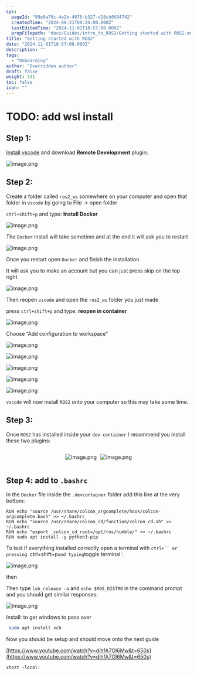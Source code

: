 ```yaml
---
sys:
  pageId: "89e0a78c-4e2b-4070-b327-d28cb0694742"
  createdTime: "2024-08-21T00:24:00.000Z"
  lastEditedTime: "2024-11-01T18:57:00.000Z"
  propFilepath: "docs/Guides/intro_to_ROS2/Getting started with ROS2.md"
title: "Getting started with ROS2"
date: "2024-11-01T18:57:00.000Z"
description: ""
tags:
  - "Onboarding"
author: "Overridden author"
draft: false
weight: 141
toc: false
icon: ""
---
```


# TODO: add wsl install

## Step 1:

[Install vscode](https://code.visualstudio.com/download) and download **Remote Development** plugin:

![image.png](https://prod-files-secure.s3.us-west-2.amazonaws.com/d518164a-d88e-44d1-a4ee-3adb3bd8bce0/efb52993-1881-4a40-b95e-6f020334f022/image.png?X-Amz-Algorithm=AWS4-HMAC-SHA256&X-Amz-Content-Sha256=UNSIGNED-PAYLOAD&X-Amz-Credential=ASIAZI2LB4667ZTOZQ5D%2F20250211%2Fus-west-2%2Fs3%2Faws4_request&X-Amz-Date=20250211T190128Z&X-Amz-Expires=3600&X-Amz-Security-Token=IQoJb3JpZ2luX2VjEMP%2F%2F%2F%2F%2F%2F%2F%2F%2F%2FwEaCXVzLXdlc3QtMiJHMEUCIFaY8huXY%2BzIyqkpL9bwM%2F425kv0M8JNMU2FbqYWZ5ukAiEAtxLwkQRBrJ1LK7lRSUgmszvf3baOaheUqzGhoA5zYBwqiAQI2%2F%2F%2F%2F%2F%2F%2F%2F%2F%2F%2FARAAGgw2Mzc0MjMxODM4MDUiDFQV3fHQpLM%2BCVpvXyrcA7MXqwn5zizZXHPYhLd2baMweap4onHvhwQMgw8tqDNowx47Epqkntoq%2FU%2B9F5HIukU4RPVZkIxAEf3Iwo2k0QJ4T%2BSQPuunqmFeaiTY1UtWdqKufbon%2BEnDuF992R7U0AP9p%2F%2Fil62iBpe6DVadSHXqapVcui607gCNvwOB3bboEU5DS%2Fu29VKinBN6Im9pcymf9IDXmqyhyYPShTNd2wci9T294S9a508Wvcrt4l%2FWeF5TGVVPeCwyrfT%2BLEsWavKnpNnLqCsfLRQEOHFjhZW5xaytUTs08G%2BXFnAgn0YMDuWFj8VR4CwyQ7Vy%2FCHqvBmWIhUBJwDp%2BbdkaIqUm0zUgXt2oA1UunHklb4jCXoHGJ7oEZiA10bfYv1nMKgxUMIPdM2UytOqrFRVR7jVztFHpPk26deCxEOb0cTC%2F4%2BSsry%2BjL6zBpssp6D4SPeWQRKe0f2Fm8S%2Bjq3tVWIlEbsj8wX%2FJl%2B58gGYykgnt07sOG5cuY8Wo400SS0mXDv6HToPYoZx00JezaJcle22R5N%2FmbNJzTAr%2BMZDowo%2ByHF3BWDpoJB6BpUd%2F3OFAXxFUQzVk5UssLB%2FX%2BYGlmIxno5TgfnDgvFAX7FAiZdc0L3trrFQ9N0HgYYc5dgFMOqtrr0GOqUBTMIsk8BuCeHdXy3WqG%2B8%2Binmc0H6RT0g32Qb%2B38SyboewVwTG%2F4bHuCTxg550YZGTksCr0fgSFZUA%2BFJIkfuZGm0lweDe9BORLf%2F706tcvtnLkvOgZCgVlkQw5RMAQxrZfOy7cKrceYsLEEnFwscHDnB1AOoLNjB7qpV1R2ra7lK1o7PaCSQTmH63KR%2BIybh4xIyb93QYKCRrz%2BaqdrYMM2l6N4I&X-Amz-Signature=a66221348c4e9441dccee2575436f3206792344be4d06e4d7546bb8497d2ace9&X-Amz-SignedHeaders=host&x-id=GetObject)

## Step 2:

Create a folder called `ros2_ws` somewhere on your computer and open that folder in `vscode` by going to File → open folder 

`ctrl+shift+p` and type: **Install Docker**

![image.png](https://prod-files-secure.s3.us-west-2.amazonaws.com/d518164a-d88e-44d1-a4ee-3adb3bd8bce0/2269dc0e-1cd5-47ff-bceb-c04ad9b2eab0/image.png?X-Amz-Algorithm=AWS4-HMAC-SHA256&X-Amz-Content-Sha256=UNSIGNED-PAYLOAD&X-Amz-Credential=ASIAZI2LB4667ZTOZQ5D%2F20250211%2Fus-west-2%2Fs3%2Faws4_request&X-Amz-Date=20250211T190128Z&X-Amz-Expires=3600&X-Amz-Security-Token=IQoJb3JpZ2luX2VjEMP%2F%2F%2F%2F%2F%2F%2F%2F%2F%2FwEaCXVzLXdlc3QtMiJHMEUCIFaY8huXY%2BzIyqkpL9bwM%2F425kv0M8JNMU2FbqYWZ5ukAiEAtxLwkQRBrJ1LK7lRSUgmszvf3baOaheUqzGhoA5zYBwqiAQI2%2F%2F%2F%2F%2F%2F%2F%2F%2F%2F%2FARAAGgw2Mzc0MjMxODM4MDUiDFQV3fHQpLM%2BCVpvXyrcA7MXqwn5zizZXHPYhLd2baMweap4onHvhwQMgw8tqDNowx47Epqkntoq%2FU%2B9F5HIukU4RPVZkIxAEf3Iwo2k0QJ4T%2BSQPuunqmFeaiTY1UtWdqKufbon%2BEnDuF992R7U0AP9p%2F%2Fil62iBpe6DVadSHXqapVcui607gCNvwOB3bboEU5DS%2Fu29VKinBN6Im9pcymf9IDXmqyhyYPShTNd2wci9T294S9a508Wvcrt4l%2FWeF5TGVVPeCwyrfT%2BLEsWavKnpNnLqCsfLRQEOHFjhZW5xaytUTs08G%2BXFnAgn0YMDuWFj8VR4CwyQ7Vy%2FCHqvBmWIhUBJwDp%2BbdkaIqUm0zUgXt2oA1UunHklb4jCXoHGJ7oEZiA10bfYv1nMKgxUMIPdM2UytOqrFRVR7jVztFHpPk26deCxEOb0cTC%2F4%2BSsry%2BjL6zBpssp6D4SPeWQRKe0f2Fm8S%2Bjq3tVWIlEbsj8wX%2FJl%2B58gGYykgnt07sOG5cuY8Wo400SS0mXDv6HToPYoZx00JezaJcle22R5N%2FmbNJzTAr%2BMZDowo%2ByHF3BWDpoJB6BpUd%2F3OFAXxFUQzVk5UssLB%2FX%2BYGlmIxno5TgfnDgvFAX7FAiZdc0L3trrFQ9N0HgYYc5dgFMOqtrr0GOqUBTMIsk8BuCeHdXy3WqG%2B8%2Binmc0H6RT0g32Qb%2B38SyboewVwTG%2F4bHuCTxg550YZGTksCr0fgSFZUA%2BFJIkfuZGm0lweDe9BORLf%2F706tcvtnLkvOgZCgVlkQw5RMAQxrZfOy7cKrceYsLEEnFwscHDnB1AOoLNjB7qpV1R2ra7lK1o7PaCSQTmH63KR%2BIybh4xIyb93QYKCRrz%2BaqdrYMM2l6N4I&X-Amz-Signature=dd82e6efb95bd915e6e5fa8fc3b264fe34a073e5cdb28595ddbf0f6ac1cec8fb&X-Amz-SignedHeaders=host&x-id=GetObject)

The `Docker` install will take sometime and at the end it will ask you to restart

![image.png](https://prod-files-secure.s3.us-west-2.amazonaws.com/d518164a-d88e-44d1-a4ee-3adb3bd8bce0/ed233f78-be33-4b1f-b89c-9c346c0e961e/image.png?X-Amz-Algorithm=AWS4-HMAC-SHA256&X-Amz-Content-Sha256=UNSIGNED-PAYLOAD&X-Amz-Credential=ASIAZI2LB4667ZTOZQ5D%2F20250211%2Fus-west-2%2Fs3%2Faws4_request&X-Amz-Date=20250211T190128Z&X-Amz-Expires=3600&X-Amz-Security-Token=IQoJb3JpZ2luX2VjEMP%2F%2F%2F%2F%2F%2F%2F%2F%2F%2FwEaCXVzLXdlc3QtMiJHMEUCIFaY8huXY%2BzIyqkpL9bwM%2F425kv0M8JNMU2FbqYWZ5ukAiEAtxLwkQRBrJ1LK7lRSUgmszvf3baOaheUqzGhoA5zYBwqiAQI2%2F%2F%2F%2F%2F%2F%2F%2F%2F%2F%2FARAAGgw2Mzc0MjMxODM4MDUiDFQV3fHQpLM%2BCVpvXyrcA7MXqwn5zizZXHPYhLd2baMweap4onHvhwQMgw8tqDNowx47Epqkntoq%2FU%2B9F5HIukU4RPVZkIxAEf3Iwo2k0QJ4T%2BSQPuunqmFeaiTY1UtWdqKufbon%2BEnDuF992R7U0AP9p%2F%2Fil62iBpe6DVadSHXqapVcui607gCNvwOB3bboEU5DS%2Fu29VKinBN6Im9pcymf9IDXmqyhyYPShTNd2wci9T294S9a508Wvcrt4l%2FWeF5TGVVPeCwyrfT%2BLEsWavKnpNnLqCsfLRQEOHFjhZW5xaytUTs08G%2BXFnAgn0YMDuWFj8VR4CwyQ7Vy%2FCHqvBmWIhUBJwDp%2BbdkaIqUm0zUgXt2oA1UunHklb4jCXoHGJ7oEZiA10bfYv1nMKgxUMIPdM2UytOqrFRVR7jVztFHpPk26deCxEOb0cTC%2F4%2BSsry%2BjL6zBpssp6D4SPeWQRKe0f2Fm8S%2Bjq3tVWIlEbsj8wX%2FJl%2B58gGYykgnt07sOG5cuY8Wo400SS0mXDv6HToPYoZx00JezaJcle22R5N%2FmbNJzTAr%2BMZDowo%2ByHF3BWDpoJB6BpUd%2F3OFAXxFUQzVk5UssLB%2FX%2BYGlmIxno5TgfnDgvFAX7FAiZdc0L3trrFQ9N0HgYYc5dgFMOqtrr0GOqUBTMIsk8BuCeHdXy3WqG%2B8%2Binmc0H6RT0g32Qb%2B38SyboewVwTG%2F4bHuCTxg550YZGTksCr0fgSFZUA%2BFJIkfuZGm0lweDe9BORLf%2F706tcvtnLkvOgZCgVlkQw5RMAQxrZfOy7cKrceYsLEEnFwscHDnB1AOoLNjB7qpV1R2ra7lK1o7PaCSQTmH63KR%2BIybh4xIyb93QYKCRrz%2BaqdrYMM2l6N4I&X-Amz-Signature=2d7f63f389e48b579c048097c26d32c574ba1c1ca87be8a9e22be7224af60c8e&X-Amz-SignedHeaders=host&x-id=GetObject)

Once you restart open `Docker` and finish the installation

It will ask you to make an account but you can just press skip on the top right

![image.png](https://prod-files-secure.s3.us-west-2.amazonaws.com/d518164a-d88e-44d1-a4ee-3adb3bd8bce0/21010ad9-1659-4fd9-9f59-9932a09b2a3d/image.png?X-Amz-Algorithm=AWS4-HMAC-SHA256&X-Amz-Content-Sha256=UNSIGNED-PAYLOAD&X-Amz-Credential=ASIAZI2LB4667ZTOZQ5D%2F20250211%2Fus-west-2%2Fs3%2Faws4_request&X-Amz-Date=20250211T190128Z&X-Amz-Expires=3600&X-Amz-Security-Token=IQoJb3JpZ2luX2VjEMP%2F%2F%2F%2F%2F%2F%2F%2F%2F%2FwEaCXVzLXdlc3QtMiJHMEUCIFaY8huXY%2BzIyqkpL9bwM%2F425kv0M8JNMU2FbqYWZ5ukAiEAtxLwkQRBrJ1LK7lRSUgmszvf3baOaheUqzGhoA5zYBwqiAQI2%2F%2F%2F%2F%2F%2F%2F%2F%2F%2F%2FARAAGgw2Mzc0MjMxODM4MDUiDFQV3fHQpLM%2BCVpvXyrcA7MXqwn5zizZXHPYhLd2baMweap4onHvhwQMgw8tqDNowx47Epqkntoq%2FU%2B9F5HIukU4RPVZkIxAEf3Iwo2k0QJ4T%2BSQPuunqmFeaiTY1UtWdqKufbon%2BEnDuF992R7U0AP9p%2F%2Fil62iBpe6DVadSHXqapVcui607gCNvwOB3bboEU5DS%2Fu29VKinBN6Im9pcymf9IDXmqyhyYPShTNd2wci9T294S9a508Wvcrt4l%2FWeF5TGVVPeCwyrfT%2BLEsWavKnpNnLqCsfLRQEOHFjhZW5xaytUTs08G%2BXFnAgn0YMDuWFj8VR4CwyQ7Vy%2FCHqvBmWIhUBJwDp%2BbdkaIqUm0zUgXt2oA1UunHklb4jCXoHGJ7oEZiA10bfYv1nMKgxUMIPdM2UytOqrFRVR7jVztFHpPk26deCxEOb0cTC%2F4%2BSsry%2BjL6zBpssp6D4SPeWQRKe0f2Fm8S%2Bjq3tVWIlEbsj8wX%2FJl%2B58gGYykgnt07sOG5cuY8Wo400SS0mXDv6HToPYoZx00JezaJcle22R5N%2FmbNJzTAr%2BMZDowo%2ByHF3BWDpoJB6BpUd%2F3OFAXxFUQzVk5UssLB%2FX%2BYGlmIxno5TgfnDgvFAX7FAiZdc0L3trrFQ9N0HgYYc5dgFMOqtrr0GOqUBTMIsk8BuCeHdXy3WqG%2B8%2Binmc0H6RT0g32Qb%2B38SyboewVwTG%2F4bHuCTxg550YZGTksCr0fgSFZUA%2BFJIkfuZGm0lweDe9BORLf%2F706tcvtnLkvOgZCgVlkQw5RMAQxrZfOy7cKrceYsLEEnFwscHDnB1AOoLNjB7qpV1R2ra7lK1o7PaCSQTmH63KR%2BIybh4xIyb93QYKCRrz%2BaqdrYMM2l6N4I&X-Amz-Signature=7ebe790f2e9778cead66eeb283b844b1eebab8952ef9976d34d65a14d4764fc6&X-Amz-SignedHeaders=host&x-id=GetObject)

Then reopen `vscode` and open the `ros2_ws` folder you just made

press `ctrl+shift+p` and type: **reopen in container**

![image.png](https://prod-files-secure.s3.us-west-2.amazonaws.com/d518164a-d88e-44d1-a4ee-3adb3bd8bce0/4e93b8c2-41ad-488c-8095-c74205196118/image.png?X-Amz-Algorithm=AWS4-HMAC-SHA256&X-Amz-Content-Sha256=UNSIGNED-PAYLOAD&X-Amz-Credential=ASIAZI2LB4667ZTOZQ5D%2F20250211%2Fus-west-2%2Fs3%2Faws4_request&X-Amz-Date=20250211T190128Z&X-Amz-Expires=3600&X-Amz-Security-Token=IQoJb3JpZ2luX2VjEMP%2F%2F%2F%2F%2F%2F%2F%2F%2F%2FwEaCXVzLXdlc3QtMiJHMEUCIFaY8huXY%2BzIyqkpL9bwM%2F425kv0M8JNMU2FbqYWZ5ukAiEAtxLwkQRBrJ1LK7lRSUgmszvf3baOaheUqzGhoA5zYBwqiAQI2%2F%2F%2F%2F%2F%2F%2F%2F%2F%2F%2FARAAGgw2Mzc0MjMxODM4MDUiDFQV3fHQpLM%2BCVpvXyrcA7MXqwn5zizZXHPYhLd2baMweap4onHvhwQMgw8tqDNowx47Epqkntoq%2FU%2B9F5HIukU4RPVZkIxAEf3Iwo2k0QJ4T%2BSQPuunqmFeaiTY1UtWdqKufbon%2BEnDuF992R7U0AP9p%2F%2Fil62iBpe6DVadSHXqapVcui607gCNvwOB3bboEU5DS%2Fu29VKinBN6Im9pcymf9IDXmqyhyYPShTNd2wci9T294S9a508Wvcrt4l%2FWeF5TGVVPeCwyrfT%2BLEsWavKnpNnLqCsfLRQEOHFjhZW5xaytUTs08G%2BXFnAgn0YMDuWFj8VR4CwyQ7Vy%2FCHqvBmWIhUBJwDp%2BbdkaIqUm0zUgXt2oA1UunHklb4jCXoHGJ7oEZiA10bfYv1nMKgxUMIPdM2UytOqrFRVR7jVztFHpPk26deCxEOb0cTC%2F4%2BSsry%2BjL6zBpssp6D4SPeWQRKe0f2Fm8S%2Bjq3tVWIlEbsj8wX%2FJl%2B58gGYykgnt07sOG5cuY8Wo400SS0mXDv6HToPYoZx00JezaJcle22R5N%2FmbNJzTAr%2BMZDowo%2ByHF3BWDpoJB6BpUd%2F3OFAXxFUQzVk5UssLB%2FX%2BYGlmIxno5TgfnDgvFAX7FAiZdc0L3trrFQ9N0HgYYc5dgFMOqtrr0GOqUBTMIsk8BuCeHdXy3WqG%2B8%2Binmc0H6RT0g32Qb%2B38SyboewVwTG%2F4bHuCTxg550YZGTksCr0fgSFZUA%2BFJIkfuZGm0lweDe9BORLf%2F706tcvtnLkvOgZCgVlkQw5RMAQxrZfOy7cKrceYsLEEnFwscHDnB1AOoLNjB7qpV1R2ra7lK1o7PaCSQTmH63KR%2BIybh4xIyb93QYKCRrz%2BaqdrYMM2l6N4I&X-Amz-Signature=77841f9ffdfcd6604483ead0040fc0d190a188acb2235deeec64fd78154adef7&X-Amz-SignedHeaders=host&x-id=GetObject)

Choose “Add configuration to workspace”

![image.png](https://prod-files-secure.s3.us-west-2.amazonaws.com/d518164a-d88e-44d1-a4ee-3adb3bd8bce0/9560b282-5060-4989-ba37-97e7b2c22476/image.png?X-Amz-Algorithm=AWS4-HMAC-SHA256&X-Amz-Content-Sha256=UNSIGNED-PAYLOAD&X-Amz-Credential=ASIAZI2LB4667ZTOZQ5D%2F20250211%2Fus-west-2%2Fs3%2Faws4_request&X-Amz-Date=20250211T190128Z&X-Amz-Expires=3600&X-Amz-Security-Token=IQoJb3JpZ2luX2VjEMP%2F%2F%2F%2F%2F%2F%2F%2F%2F%2FwEaCXVzLXdlc3QtMiJHMEUCIFaY8huXY%2BzIyqkpL9bwM%2F425kv0M8JNMU2FbqYWZ5ukAiEAtxLwkQRBrJ1LK7lRSUgmszvf3baOaheUqzGhoA5zYBwqiAQI2%2F%2F%2F%2F%2F%2F%2F%2F%2F%2F%2FARAAGgw2Mzc0MjMxODM4MDUiDFQV3fHQpLM%2BCVpvXyrcA7MXqwn5zizZXHPYhLd2baMweap4onHvhwQMgw8tqDNowx47Epqkntoq%2FU%2B9F5HIukU4RPVZkIxAEf3Iwo2k0QJ4T%2BSQPuunqmFeaiTY1UtWdqKufbon%2BEnDuF992R7U0AP9p%2F%2Fil62iBpe6DVadSHXqapVcui607gCNvwOB3bboEU5DS%2Fu29VKinBN6Im9pcymf9IDXmqyhyYPShTNd2wci9T294S9a508Wvcrt4l%2FWeF5TGVVPeCwyrfT%2BLEsWavKnpNnLqCsfLRQEOHFjhZW5xaytUTs08G%2BXFnAgn0YMDuWFj8VR4CwyQ7Vy%2FCHqvBmWIhUBJwDp%2BbdkaIqUm0zUgXt2oA1UunHklb4jCXoHGJ7oEZiA10bfYv1nMKgxUMIPdM2UytOqrFRVR7jVztFHpPk26deCxEOb0cTC%2F4%2BSsry%2BjL6zBpssp6D4SPeWQRKe0f2Fm8S%2Bjq3tVWIlEbsj8wX%2FJl%2B58gGYykgnt07sOG5cuY8Wo400SS0mXDv6HToPYoZx00JezaJcle22R5N%2FmbNJzTAr%2BMZDowo%2ByHF3BWDpoJB6BpUd%2F3OFAXxFUQzVk5UssLB%2FX%2BYGlmIxno5TgfnDgvFAX7FAiZdc0L3trrFQ9N0HgYYc5dgFMOqtrr0GOqUBTMIsk8BuCeHdXy3WqG%2B8%2Binmc0H6RT0g32Qb%2B38SyboewVwTG%2F4bHuCTxg550YZGTksCr0fgSFZUA%2BFJIkfuZGm0lweDe9BORLf%2F706tcvtnLkvOgZCgVlkQw5RMAQxrZfOy7cKrceYsLEEnFwscHDnB1AOoLNjB7qpV1R2ra7lK1o7PaCSQTmH63KR%2BIybh4xIyb93QYKCRrz%2BaqdrYMM2l6N4I&X-Amz-Signature=b4c3a21f78fb4d9af5bc50674350ba9242ab7228e2bf8e6a70172a4fe3aad709&X-Amz-SignedHeaders=host&x-id=GetObject)

![image.png](https://prod-files-secure.s3.us-west-2.amazonaws.com/d518164a-d88e-44d1-a4ee-3adb3bd8bce0/2ee63f81-886b-48e8-a553-dc6e5eac99e4/image.png?X-Amz-Algorithm=AWS4-HMAC-SHA256&X-Amz-Content-Sha256=UNSIGNED-PAYLOAD&X-Amz-Credential=ASIAZI2LB4667ZTOZQ5D%2F20250211%2Fus-west-2%2Fs3%2Faws4_request&X-Amz-Date=20250211T190128Z&X-Amz-Expires=3600&X-Amz-Security-Token=IQoJb3JpZ2luX2VjEMP%2F%2F%2F%2F%2F%2F%2F%2F%2F%2FwEaCXVzLXdlc3QtMiJHMEUCIFaY8huXY%2BzIyqkpL9bwM%2F425kv0M8JNMU2FbqYWZ5ukAiEAtxLwkQRBrJ1LK7lRSUgmszvf3baOaheUqzGhoA5zYBwqiAQI2%2F%2F%2F%2F%2F%2F%2F%2F%2F%2F%2FARAAGgw2Mzc0MjMxODM4MDUiDFQV3fHQpLM%2BCVpvXyrcA7MXqwn5zizZXHPYhLd2baMweap4onHvhwQMgw8tqDNowx47Epqkntoq%2FU%2B9F5HIukU4RPVZkIxAEf3Iwo2k0QJ4T%2BSQPuunqmFeaiTY1UtWdqKufbon%2BEnDuF992R7U0AP9p%2F%2Fil62iBpe6DVadSHXqapVcui607gCNvwOB3bboEU5DS%2Fu29VKinBN6Im9pcymf9IDXmqyhyYPShTNd2wci9T294S9a508Wvcrt4l%2FWeF5TGVVPeCwyrfT%2BLEsWavKnpNnLqCsfLRQEOHFjhZW5xaytUTs08G%2BXFnAgn0YMDuWFj8VR4CwyQ7Vy%2FCHqvBmWIhUBJwDp%2BbdkaIqUm0zUgXt2oA1UunHklb4jCXoHGJ7oEZiA10bfYv1nMKgxUMIPdM2UytOqrFRVR7jVztFHpPk26deCxEOb0cTC%2F4%2BSsry%2BjL6zBpssp6D4SPeWQRKe0f2Fm8S%2Bjq3tVWIlEbsj8wX%2FJl%2B58gGYykgnt07sOG5cuY8Wo400SS0mXDv6HToPYoZx00JezaJcle22R5N%2FmbNJzTAr%2BMZDowo%2ByHF3BWDpoJB6BpUd%2F3OFAXxFUQzVk5UssLB%2FX%2BYGlmIxno5TgfnDgvFAX7FAiZdc0L3trrFQ9N0HgYYc5dgFMOqtrr0GOqUBTMIsk8BuCeHdXy3WqG%2B8%2Binmc0H6RT0g32Qb%2B38SyboewVwTG%2F4bHuCTxg550YZGTksCr0fgSFZUA%2BFJIkfuZGm0lweDe9BORLf%2F706tcvtnLkvOgZCgVlkQw5RMAQxrZfOy7cKrceYsLEEnFwscHDnB1AOoLNjB7qpV1R2ra7lK1o7PaCSQTmH63KR%2BIybh4xIyb93QYKCRrz%2BaqdrYMM2l6N4I&X-Amz-Signature=a8f4afb7f44b7cbdf12352d64a228a03134e21925fb77400a33a4c62666e4074&X-Amz-SignedHeaders=host&x-id=GetObject)

![image.png](https://prod-files-secure.s3.us-west-2.amazonaws.com/d518164a-d88e-44d1-a4ee-3adb3bd8bce0/ae1580b2-b048-407e-aed9-b584224a7a04/image.png?X-Amz-Algorithm=AWS4-HMAC-SHA256&X-Amz-Content-Sha256=UNSIGNED-PAYLOAD&X-Amz-Credential=ASIAZI2LB4667ZTOZQ5D%2F20250211%2Fus-west-2%2Fs3%2Faws4_request&X-Amz-Date=20250211T190128Z&X-Amz-Expires=3600&X-Amz-Security-Token=IQoJb3JpZ2luX2VjEMP%2F%2F%2F%2F%2F%2F%2F%2F%2F%2FwEaCXVzLXdlc3QtMiJHMEUCIFaY8huXY%2BzIyqkpL9bwM%2F425kv0M8JNMU2FbqYWZ5ukAiEAtxLwkQRBrJ1LK7lRSUgmszvf3baOaheUqzGhoA5zYBwqiAQI2%2F%2F%2F%2F%2F%2F%2F%2F%2F%2F%2FARAAGgw2Mzc0MjMxODM4MDUiDFQV3fHQpLM%2BCVpvXyrcA7MXqwn5zizZXHPYhLd2baMweap4onHvhwQMgw8tqDNowx47Epqkntoq%2FU%2B9F5HIukU4RPVZkIxAEf3Iwo2k0QJ4T%2BSQPuunqmFeaiTY1UtWdqKufbon%2BEnDuF992R7U0AP9p%2F%2Fil62iBpe6DVadSHXqapVcui607gCNvwOB3bboEU5DS%2Fu29VKinBN6Im9pcymf9IDXmqyhyYPShTNd2wci9T294S9a508Wvcrt4l%2FWeF5TGVVPeCwyrfT%2BLEsWavKnpNnLqCsfLRQEOHFjhZW5xaytUTs08G%2BXFnAgn0YMDuWFj8VR4CwyQ7Vy%2FCHqvBmWIhUBJwDp%2BbdkaIqUm0zUgXt2oA1UunHklb4jCXoHGJ7oEZiA10bfYv1nMKgxUMIPdM2UytOqrFRVR7jVztFHpPk26deCxEOb0cTC%2F4%2BSsry%2BjL6zBpssp6D4SPeWQRKe0f2Fm8S%2Bjq3tVWIlEbsj8wX%2FJl%2B58gGYykgnt07sOG5cuY8Wo400SS0mXDv6HToPYoZx00JezaJcle22R5N%2FmbNJzTAr%2BMZDowo%2ByHF3BWDpoJB6BpUd%2F3OFAXxFUQzVk5UssLB%2FX%2BYGlmIxno5TgfnDgvFAX7FAiZdc0L3trrFQ9N0HgYYc5dgFMOqtrr0GOqUBTMIsk8BuCeHdXy3WqG%2B8%2Binmc0H6RT0g32Qb%2B38SyboewVwTG%2F4bHuCTxg550YZGTksCr0fgSFZUA%2BFJIkfuZGm0lweDe9BORLf%2F706tcvtnLkvOgZCgVlkQw5RMAQxrZfOy7cKrceYsLEEnFwscHDnB1AOoLNjB7qpV1R2ra7lK1o7PaCSQTmH63KR%2BIybh4xIyb93QYKCRrz%2BaqdrYMM2l6N4I&X-Amz-Signature=f22509ef2d7922ec641b397fb895be3f917f34c70f636d8ea7573310d0c47463&X-Amz-SignedHeaders=host&x-id=GetObject)

![image.png](https://prod-files-secure.s3.us-west-2.amazonaws.com/d518164a-d88e-44d1-a4ee-3adb3bd8bce0/53255b28-f75e-430f-b9e3-c0ac8577e42b/image.png?X-Amz-Algorithm=AWS4-HMAC-SHA256&X-Amz-Content-Sha256=UNSIGNED-PAYLOAD&X-Amz-Credential=ASIAZI2LB4667ZTOZQ5D%2F20250211%2Fus-west-2%2Fs3%2Faws4_request&X-Amz-Date=20250211T190128Z&X-Amz-Expires=3600&X-Amz-Security-Token=IQoJb3JpZ2luX2VjEMP%2F%2F%2F%2F%2F%2F%2F%2F%2F%2FwEaCXVzLXdlc3QtMiJHMEUCIFaY8huXY%2BzIyqkpL9bwM%2F425kv0M8JNMU2FbqYWZ5ukAiEAtxLwkQRBrJ1LK7lRSUgmszvf3baOaheUqzGhoA5zYBwqiAQI2%2F%2F%2F%2F%2F%2F%2F%2F%2F%2F%2FARAAGgw2Mzc0MjMxODM4MDUiDFQV3fHQpLM%2BCVpvXyrcA7MXqwn5zizZXHPYhLd2baMweap4onHvhwQMgw8tqDNowx47Epqkntoq%2FU%2B9F5HIukU4RPVZkIxAEf3Iwo2k0QJ4T%2BSQPuunqmFeaiTY1UtWdqKufbon%2BEnDuF992R7U0AP9p%2F%2Fil62iBpe6DVadSHXqapVcui607gCNvwOB3bboEU5DS%2Fu29VKinBN6Im9pcymf9IDXmqyhyYPShTNd2wci9T294S9a508Wvcrt4l%2FWeF5TGVVPeCwyrfT%2BLEsWavKnpNnLqCsfLRQEOHFjhZW5xaytUTs08G%2BXFnAgn0YMDuWFj8VR4CwyQ7Vy%2FCHqvBmWIhUBJwDp%2BbdkaIqUm0zUgXt2oA1UunHklb4jCXoHGJ7oEZiA10bfYv1nMKgxUMIPdM2UytOqrFRVR7jVztFHpPk26deCxEOb0cTC%2F4%2BSsry%2BjL6zBpssp6D4SPeWQRKe0f2Fm8S%2Bjq3tVWIlEbsj8wX%2FJl%2B58gGYykgnt07sOG5cuY8Wo400SS0mXDv6HToPYoZx00JezaJcle22R5N%2FmbNJzTAr%2BMZDowo%2ByHF3BWDpoJB6BpUd%2F3OFAXxFUQzVk5UssLB%2FX%2BYGlmIxno5TgfnDgvFAX7FAiZdc0L3trrFQ9N0HgYYc5dgFMOqtrr0GOqUBTMIsk8BuCeHdXy3WqG%2B8%2Binmc0H6RT0g32Qb%2B38SyboewVwTG%2F4bHuCTxg550YZGTksCr0fgSFZUA%2BFJIkfuZGm0lweDe9BORLf%2F706tcvtnLkvOgZCgVlkQw5RMAQxrZfOy7cKrceYsLEEnFwscHDnB1AOoLNjB7qpV1R2ra7lK1o7PaCSQTmH63KR%2BIybh4xIyb93QYKCRrz%2BaqdrYMM2l6N4I&X-Amz-Signature=7dafcff249d4d446ae57179899a243fb21e9605e90e25a1ba8747a8d97fbec0f&X-Amz-SignedHeaders=host&x-id=GetObject)

![image.png](https://prod-files-secure.s3.us-west-2.amazonaws.com/d518164a-d88e-44d1-a4ee-3adb3bd8bce0/7c562767-5af9-4ffb-97d1-327bcdf4ee00/image.png?X-Amz-Algorithm=AWS4-HMAC-SHA256&X-Amz-Content-Sha256=UNSIGNED-PAYLOAD&X-Amz-Credential=ASIAZI2LB4667ZTOZQ5D%2F20250211%2Fus-west-2%2Fs3%2Faws4_request&X-Amz-Date=20250211T190128Z&X-Amz-Expires=3600&X-Amz-Security-Token=IQoJb3JpZ2luX2VjEMP%2F%2F%2F%2F%2F%2F%2F%2F%2F%2FwEaCXVzLXdlc3QtMiJHMEUCIFaY8huXY%2BzIyqkpL9bwM%2F425kv0M8JNMU2FbqYWZ5ukAiEAtxLwkQRBrJ1LK7lRSUgmszvf3baOaheUqzGhoA5zYBwqiAQI2%2F%2F%2F%2F%2F%2F%2F%2F%2F%2F%2FARAAGgw2Mzc0MjMxODM4MDUiDFQV3fHQpLM%2BCVpvXyrcA7MXqwn5zizZXHPYhLd2baMweap4onHvhwQMgw8tqDNowx47Epqkntoq%2FU%2B9F5HIukU4RPVZkIxAEf3Iwo2k0QJ4T%2BSQPuunqmFeaiTY1UtWdqKufbon%2BEnDuF992R7U0AP9p%2F%2Fil62iBpe6DVadSHXqapVcui607gCNvwOB3bboEU5DS%2Fu29VKinBN6Im9pcymf9IDXmqyhyYPShTNd2wci9T294S9a508Wvcrt4l%2FWeF5TGVVPeCwyrfT%2BLEsWavKnpNnLqCsfLRQEOHFjhZW5xaytUTs08G%2BXFnAgn0YMDuWFj8VR4CwyQ7Vy%2FCHqvBmWIhUBJwDp%2BbdkaIqUm0zUgXt2oA1UunHklb4jCXoHGJ7oEZiA10bfYv1nMKgxUMIPdM2UytOqrFRVR7jVztFHpPk26deCxEOb0cTC%2F4%2BSsry%2BjL6zBpssp6D4SPeWQRKe0f2Fm8S%2Bjq3tVWIlEbsj8wX%2FJl%2B58gGYykgnt07sOG5cuY8Wo400SS0mXDv6HToPYoZx00JezaJcle22R5N%2FmbNJzTAr%2BMZDowo%2ByHF3BWDpoJB6BpUd%2F3OFAXxFUQzVk5UssLB%2FX%2BYGlmIxno5TgfnDgvFAX7FAiZdc0L3trrFQ9N0HgYYc5dgFMOqtrr0GOqUBTMIsk8BuCeHdXy3WqG%2B8%2Binmc0H6RT0g32Qb%2B38SyboewVwTG%2F4bHuCTxg550YZGTksCr0fgSFZUA%2BFJIkfuZGm0lweDe9BORLf%2F706tcvtnLkvOgZCgVlkQw5RMAQxrZfOy7cKrceYsLEEnFwscHDnB1AOoLNjB7qpV1R2ra7lK1o7PaCSQTmH63KR%2BIybh4xIyb93QYKCRrz%2BaqdrYMM2l6N4I&X-Amz-Signature=99f2c0bd3d8d6ede99dda62393ccde1bc5b1d3ca37c488caaf318d23b832a718&X-Amz-SignedHeaders=host&x-id=GetObject)

`vscode` will now install `ROS2` onto your computer so this may take some time.

## Step 3:

Once `ROS2` has installed inside your `dev-container` I recommend you install these two plugins:

<div style="display: flex;flex-direction: row; column-gap:10px; max-width: 630px;justify-content: center;">
<div>

![image.png](https://prod-files-secure.s3.us-west-2.amazonaws.com/d518164a-d88e-44d1-a4ee-3adb3bd8bce0/3fc3d550-5a54-4ba1-ba6b-faa01cdb7369/image.png?X-Amz-Algorithm=AWS4-HMAC-SHA256&X-Amz-Content-Sha256=UNSIGNED-PAYLOAD&X-Amz-Credential=ASIAZI2LB466UPF3RMFT%2F20250211%2Fus-west-2%2Fs3%2Faws4_request&X-Amz-Date=20250211T190131Z&X-Amz-Expires=3600&X-Amz-Security-Token=IQoJb3JpZ2luX2VjEMP%2F%2F%2F%2F%2F%2F%2F%2F%2F%2FwEaCXVzLXdlc3QtMiJHMEUCIQC8z478dLdoNzl8r02eBObPVE9S72cj5C0T1t5CMTE5GwIgFYoM%2FdDg2O5LKdg%2Bnh7RpWEyRyGI3m%2Fcyr5BHKYFSAIqiAQI3P%2F%2F%2F%2F%2F%2F%2F%2F%2F%2FARAAGgw2Mzc0MjMxODM4MDUiDPvA7pfwx0fquiOQTSrcAyaOxVH4HgcN73rWE3WxJnN7ejuRtdseI4RzjIO33KfrOHk%2BDXgqH%2BODIwQlFCwceFIn7z42NkpydfbULkaKdpkoJi8L%2FwQYqHYEKOv%2BSjqaVw4qDSkHxMyA%2BDzcOJ7iJDATG2EDs7UIyeSdCLcBNjSKc5Zkibs1wSYHsfAFPDkr%2BkOQHVtr%2FTCpMwNj6sICw0RrD6sDvSr1VIV2iI8VVOOKe5Is%2BkCjtLtnZAg3w4IxKK4BG0GLJE1sbcCNqUgmZd6ui4qBgQasEd3tPtSad98JOJSS0HR9Mzgjdwpv%2FycxfpeKJ8TqYRxAc6Xufzsxqy7UypHz%2BkyhNfzs0Ztte1nCytM2rxi%2BOGfN%2FqZJQPNgAbSZAiCKwV7nJGE0VIpFYKzN4D6XfNuOg5U2Xb1quFzeEHFYSGCO7Z4A6bPbsg3oColtSp0VR0A9eFfRhDrKJOkIWwl5QwIditifklSk5Fj065hrwmBavxe87yvlYMR2uTQ6975cBiLIdl9m9mXJg8DQoFcRa%2B50Fxgk5ywK23syj6iQFD3k%2BvMbw8mI%2BNL5y2ScClbWnnbgGT2Hc%2Bv5Q%2FsXqlKdDj8TIymXikK5vDnnXaEbBWXsI%2FECbL4sECHjvkmIaeic95V%2F9NPZMOitrr0GOqUBICUAgLTP1zHoqgyuoGEqtNoSGvAabhvG8nGSJcY01Aw5m79c4UUmZtYA2oRYkJkUnPb6YWT3m1eM4shz6n5f68gLOVkNPNzx1W8r5ltRPNrqz%2B59XjwnJK58QlBVs2oyp1Q2JmEoOKCIDObhPEvWFMXykzrwoYtTiCYkJ%2B3TSkmRYoEtnVSGuQvDzCnta4LfZAMZm4olQkgMKrIfBNUpa0hrKVKP&X-Amz-Signature=bfc3d801989cfd44060362c600b2c530ea3ad63be711606733ef798b14e2fb0e&X-Amz-SignedHeaders=host&x-id=GetObject)

</div>
<div>

![image.png](https://prod-files-secure.s3.us-west-2.amazonaws.com/d518164a-d88e-44d1-a4ee-3adb3bd8bce0/d994cc66-13c2-4093-a5a3-f84cf4601a82/image.png?X-Amz-Algorithm=AWS4-HMAC-SHA256&X-Amz-Content-Sha256=UNSIGNED-PAYLOAD&X-Amz-Credential=ASIAZI2LB4665ASMVCQN%2F20250211%2Fus-west-2%2Fs3%2Faws4_request&X-Amz-Date=20250211T190131Z&X-Amz-Expires=3600&X-Amz-Security-Token=IQoJb3JpZ2luX2VjEMP%2F%2F%2F%2F%2F%2F%2F%2F%2F%2FwEaCXVzLXdlc3QtMiJHMEUCIQCFW7hpPuXuE9e7mUYxVKsbYDq3p7lexkaBCDzXw1DqnQIgMlWKePKTc%2F8WP51bEFSfGrCYPEzk3dqwKf1ckVbHqgMqiAQI3P%2F%2F%2F%2F%2F%2F%2F%2F%2F%2FARAAGgw2Mzc0MjMxODM4MDUiDHH3cWqNkTbeXeywDircA0WnqGokrnL1UXG2ywq0tbzgArdCVF7C6CU8MmdBrNkQ0c1HkVWBhQnOX2bzzFfdEUfAiLiyGkjaa6ldna2yKlLVTX4kaSGiLTfZei6uH9UOmis7d4B%2BgS0vohLIcpAs%2Bj8ncDskZDa8Iv%2FVHY5%2BFXRAuJNjXhCFbbmXKKinCbghunb%2BYODKbGBgykW4y5ljp3W5T9qvDv4tvKNIVY%2BJp8piHLv7tnvAcWZeSK%2Bk4cgRDEehTl%2F1hEM1Ct%2FxwfpNo8Sc%2F8sPhG8L%2FGqgGuUNgV5dtE4WST%2FXZPYFOKjkHsRH%2Fn%2FxU41JMIjb9Uxy3IXMo5xOFiw4BciQs8MX%2FTYe0XFZ1JeLeYnbktQk%2Bv%2B%2Bn8Ek%2BuAe1uZO7IrA5j2b7%2ByfcoQdB9gcw5zVvD972Cb33R2fgfVRD0NvsR9u9UMUh2GQoLCveyN3XZO%2B%2B1a4xJfpQUe8M4G7x9mtT5uOpsCJwv7e7QZtq7cyqZjRce%2Fd98TdCeb3OtExmZBq1%2FHsRM%2BxFj0COw3Ki4wlVDd3JsHMeaRBg9YhzPNoR%2B%2FnfOX10VwXHWZRE3Hfh0qaYDluKcYgDwwU6H9qA6ZQVIQBeeK7%2BgLspCMQM%2FzvMNbNxk5TYg4zWglty%2FGLOTdKemQBMOOtrr0GOqUBR6%2Bsap06usR6wh8ZUwsiOKSe5cPuQFaANq5%2FtUOdT74d9sjoYIBRgdPLgqem1Z0K5H4xO99mw%2Fs%2BE75dK9DPp84vW6ollpeEktKBGl632qZrC4YMzhYITUMsJh01uuRs1H37nuViLG%2FsC%2Bs3IRJpHhJnIA%2BYmw5MCVzjZ%2BAlaUrbu7io6v5WzHTA4N%2FtRYk7c9lRwrMr%2BznGDY2GfHwqoXOSTDyx&X-Amz-Signature=d3119af3948c23a1864fef5cd4942c35c6e032ad4635165ec73aa2f9edeaa589&X-Amz-SignedHeaders=host&x-id=GetObject)

</div>
</div>

## Step 4: add to `.bashrc`

In the `Docker` file inside the `.devcontainer` folder add this line at the very bottom: 

```docker
RUN echo "source /usr/share/colcon_argcomplete/hook/colcon-argcomplete.bash" >> ~/.bashrc
RUN echo "source /usr/share/colcon_cd/function/colcon_cd.sh" >> ~/.bashrc
RUN echo "export _colcon_cd_root=/opt/ros/humble/" >> ~/.bashrc
RUN sudo apt install -y python3-pip 
```

To test if everything installed correctly open a terminal with `ctrl+`` or pressing `ctrl+shift+p` and typing `toggle terminal`:

![image.png](https://prod-files-secure.s3.us-west-2.amazonaws.com/d518164a-d88e-44d1-a4ee-3adb3bd8bce0/6a4943d8-b04e-4c02-9a58-775f3384d1a5/image.png?X-Amz-Algorithm=AWS4-HMAC-SHA256&X-Amz-Content-Sha256=UNSIGNED-PAYLOAD&X-Amz-Credential=ASIAZI2LB4667ZTOZQ5D%2F20250211%2Fus-west-2%2Fs3%2Faws4_request&X-Amz-Date=20250211T190128Z&X-Amz-Expires=3600&X-Amz-Security-Token=IQoJb3JpZ2luX2VjEMP%2F%2F%2F%2F%2F%2F%2F%2F%2F%2FwEaCXVzLXdlc3QtMiJHMEUCIFaY8huXY%2BzIyqkpL9bwM%2F425kv0M8JNMU2FbqYWZ5ukAiEAtxLwkQRBrJ1LK7lRSUgmszvf3baOaheUqzGhoA5zYBwqiAQI2%2F%2F%2F%2F%2F%2F%2F%2F%2F%2F%2FARAAGgw2Mzc0MjMxODM4MDUiDFQV3fHQpLM%2BCVpvXyrcA7MXqwn5zizZXHPYhLd2baMweap4onHvhwQMgw8tqDNowx47Epqkntoq%2FU%2B9F5HIukU4RPVZkIxAEf3Iwo2k0QJ4T%2BSQPuunqmFeaiTY1UtWdqKufbon%2BEnDuF992R7U0AP9p%2F%2Fil62iBpe6DVadSHXqapVcui607gCNvwOB3bboEU5DS%2Fu29VKinBN6Im9pcymf9IDXmqyhyYPShTNd2wci9T294S9a508Wvcrt4l%2FWeF5TGVVPeCwyrfT%2BLEsWavKnpNnLqCsfLRQEOHFjhZW5xaytUTs08G%2BXFnAgn0YMDuWFj8VR4CwyQ7Vy%2FCHqvBmWIhUBJwDp%2BbdkaIqUm0zUgXt2oA1UunHklb4jCXoHGJ7oEZiA10bfYv1nMKgxUMIPdM2UytOqrFRVR7jVztFHpPk26deCxEOb0cTC%2F4%2BSsry%2BjL6zBpssp6D4SPeWQRKe0f2Fm8S%2Bjq3tVWIlEbsj8wX%2FJl%2B58gGYykgnt07sOG5cuY8Wo400SS0mXDv6HToPYoZx00JezaJcle22R5N%2FmbNJzTAr%2BMZDowo%2ByHF3BWDpoJB6BpUd%2F3OFAXxFUQzVk5UssLB%2FX%2BYGlmIxno5TgfnDgvFAX7FAiZdc0L3trrFQ9N0HgYYc5dgFMOqtrr0GOqUBTMIsk8BuCeHdXy3WqG%2B8%2Binmc0H6RT0g32Qb%2B38SyboewVwTG%2F4bHuCTxg550YZGTksCr0fgSFZUA%2BFJIkfuZGm0lweDe9BORLf%2F706tcvtnLkvOgZCgVlkQw5RMAQxrZfOy7cKrceYsLEEnFwscHDnB1AOoLNjB7qpV1R2ra7lK1o7PaCSQTmH63KR%2BIybh4xIyb93QYKCRrz%2BaqdrYMM2l6N4I&X-Amz-Signature=dda226804896408e9c8dbf3342f80a4a6bee2fc0402963e8b5cc76f3c04bd3cb&X-Amz-SignedHeaders=host&x-id=GetObject)

then 

Then type `lsb_release -a` and `echo $ROS_DISTRO` in the command prompt and you should get similar responses:

![image.png](https://prod-files-secure.s3.us-west-2.amazonaws.com/d518164a-d88e-44d1-a4ee-3adb3bd8bce0/3e635dec-a805-4e85-8b9e-d000e5b71a4e/image.png?X-Amz-Algorithm=AWS4-HMAC-SHA256&X-Amz-Content-Sha256=UNSIGNED-PAYLOAD&X-Amz-Credential=ASIAZI2LB4667ZTOZQ5D%2F20250211%2Fus-west-2%2Fs3%2Faws4_request&X-Amz-Date=20250211T190128Z&X-Amz-Expires=3600&X-Amz-Security-Token=IQoJb3JpZ2luX2VjEMP%2F%2F%2F%2F%2F%2F%2F%2F%2F%2FwEaCXVzLXdlc3QtMiJHMEUCIFaY8huXY%2BzIyqkpL9bwM%2F425kv0M8JNMU2FbqYWZ5ukAiEAtxLwkQRBrJ1LK7lRSUgmszvf3baOaheUqzGhoA5zYBwqiAQI2%2F%2F%2F%2F%2F%2F%2F%2F%2F%2F%2FARAAGgw2Mzc0MjMxODM4MDUiDFQV3fHQpLM%2BCVpvXyrcA7MXqwn5zizZXHPYhLd2baMweap4onHvhwQMgw8tqDNowx47Epqkntoq%2FU%2B9F5HIukU4RPVZkIxAEf3Iwo2k0QJ4T%2BSQPuunqmFeaiTY1UtWdqKufbon%2BEnDuF992R7U0AP9p%2F%2Fil62iBpe6DVadSHXqapVcui607gCNvwOB3bboEU5DS%2Fu29VKinBN6Im9pcymf9IDXmqyhyYPShTNd2wci9T294S9a508Wvcrt4l%2FWeF5TGVVPeCwyrfT%2BLEsWavKnpNnLqCsfLRQEOHFjhZW5xaytUTs08G%2BXFnAgn0YMDuWFj8VR4CwyQ7Vy%2FCHqvBmWIhUBJwDp%2BbdkaIqUm0zUgXt2oA1UunHklb4jCXoHGJ7oEZiA10bfYv1nMKgxUMIPdM2UytOqrFRVR7jVztFHpPk26deCxEOb0cTC%2F4%2BSsry%2BjL6zBpssp6D4SPeWQRKe0f2Fm8S%2Bjq3tVWIlEbsj8wX%2FJl%2B58gGYykgnt07sOG5cuY8Wo400SS0mXDv6HToPYoZx00JezaJcle22R5N%2FmbNJzTAr%2BMZDowo%2ByHF3BWDpoJB6BpUd%2F3OFAXxFUQzVk5UssLB%2FX%2BYGlmIxno5TgfnDgvFAX7FAiZdc0L3trrFQ9N0HgYYc5dgFMOqtrr0GOqUBTMIsk8BuCeHdXy3WqG%2B8%2Binmc0H6RT0g32Qb%2B38SyboewVwTG%2F4bHuCTxg550YZGTksCr0fgSFZUA%2BFJIkfuZGm0lweDe9BORLf%2F706tcvtnLkvOgZCgVlkQw5RMAQxrZfOy7cKrceYsLEEnFwscHDnB1AOoLNjB7qpV1R2ra7lK1o7PaCSQTmH63KR%2BIybh4xIyb93QYKCRrz%2BaqdrYMM2l6N4I&X-Amz-Signature=e549fd4a7755b80dbe1faeb2eb1882a9d4a608ac33db7a64c9b49969ab5d5b79&X-Amz-SignedHeaders=host&x-id=GetObject)

Install:  to get windows to pass over

```bash
 sudo apt install xcb
```

Now you should be setup and should move onto the next guide 

[https://www.youtube.com/watch?v=dihfA7Ol6Mw&t=650s](https://www.youtube.com/watch?v=dihfA7Ol6Mw&t=650s)

```python
xhost +local:
```
